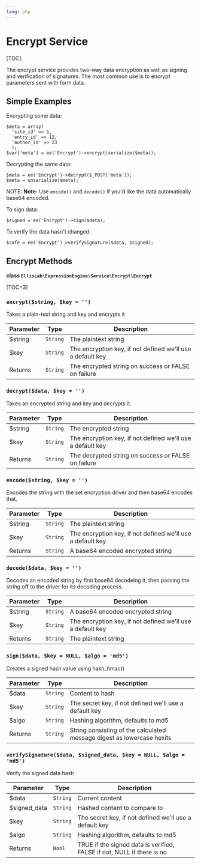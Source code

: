 ```yaml
---
lang: php
---
```


<!--
    This source file is part of the open source project
    ExpressionEngine User Guide (https://github.com/ExpressionEngine/ExpressionEngine-User-Guide)

    @link      https://expressionengine.com/
    @copyright Copyright (c) 2003-2019, EllisLab Corp. (https://ellislab.com)
    @license   https://expressionengine.com/license Licensed under Apache License, Version 2.0
-->

# Encrypt Service

[TOC]

The encrypt service provides two-way data encryption as well as signing and verification of signatures. The most common use is to encrypt parameters sent with form data.

## Simple Examples

Encrypting some data:

    $meta = array(
      'site_id' => 1,
      'entry_id' => 12,
      'author_id' => 23
      );
    $var['meta'] = ee('Encrypt')->encrypt(serialize($meta));

Decrypting the same data:

    $meta = ee('Encrypt')->decrypt($_POST['meta']);
    $meta = unserialize($meta);

NOTE: **Note:** Use `encode()` and `decode()` if you'd like the data automatically base64 encoded.

To sign data:

    $signed = ee('Encrypt')->sign($data);

To verify the data hasn't changed:

    $safe = ee('Encrypt')->verifySignature($data, $signed);

## Encrypt Methods

**class `EllisLab\ExpressionEngine\Service\Encrypt\Encrypt`**

[TOC=3]

### `encrypt($string, $key = '')`

Takes a plain-text string and key and encrypts it

| Parameter | Type     | Description                                                |
| --------- | -------- | ---------------------------------------------------------- |
| \$string  | `String` | The plaintext string                                       |
| \$key     | `String` | The encryption key, if not defined we'll use a default key |
| Returns   | `String` | The encrypted string on success or FALSE on failure        |

### `decrypt($data, $key = '')`

Takes an encrypted string and key and decrypts it.

| Parameter | Type     | Description                                                |
| --------- | -------- | ---------------------------------------------------------- |
| \$string  | `String` | The encrypted string                                       |
| \$key     | `String` | The encryption key, if not defined we'll use a default key |
| Returns   | `String` | The decrypted string on success or FALSE on failure        |

### `encode($string, $key = '')`

Encodes the string with the set encryption driver and then base64 encodes that.

| Parameter | Type     | Description                                                |
| --------- | -------- | ---------------------------------------------------------- |
| \$string  | `String` | The plaintext string                                       |
| \$key     | `String` | The encryption key, if not defined we'll use a default key |
| Returns   | `String` | A base64 encoded encrypted string                          |

### `decode($data, $key = '')`

Decodes an encoded string by first base64 decodeing it, then passing the string off to the driver for its decoding process.

| Parameter | Type     | Description                                                |
| --------- | -------- | ---------------------------------------------------------- |
| \$string  | `String` | A base64 encoded encrypted string                          |
| \$key     | `String` | The encryption key, if not defined we'll use a default key |
| Returns   | `String` | The plaintext string                                       |

### `sign($data, $key = NULL, $algo = 'md5')`

Creates a signed hash value using hash_hmac()

| Parameter | Type     | Description                                                            |
| --------- | -------- | ---------------------------------------------------------------------- |
| \$data    | `String` | Content to hash                                                        |
| \$key     | `String` | The secret key, if not defined we'll use a default key                 |
| \$algo    | `String` | Hashing algorithm, defaults to md5                                     |
| Returns   | `String` | String consisting of the calculated message digest as lowercase hexits |

### `verifySignature($data, $signed_data, $key = NULL, $algo = 'md5')`

Verify the signed data hash

| Parameter     | Type     | Description                                                            |
| ------------- | -------- | ---------------------------------------------------------------------- |
| \$data        | `String` | Current content                                                        |
| \$signed_data | `String` | Hashed content to compare to                                           |
| \$key         | `String` | The secret key, if not defined we'll use a default key                 |
| \$algo        | `String` | Hashing algorithm, defaults to md5                                     |
| Returns       | `Bool`   | TRUE if the signed data is verified, FALSE if not, NULL if there is no |
